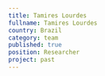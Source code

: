 ```yaml
---
title: Tamires Lourdes
fullname: Tamires Lourdes
country: Brazil
category: team
published: true
position: Researcher
project: past
---
```


